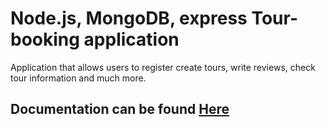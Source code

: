 # Node.js, MongoDB, express Tour-booking application

Application that allows users to register create tours, write reviews, check tour information and much more.

## Documentation can be found [Here](https://documenter.getpostman.com/view/21200833/2s93sf3rDn)
